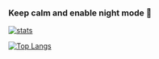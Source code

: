 ### Keep calm and enable night mode 🌙 

[![stats](https://github-readme-stats.vercel.app/api?username=AliBakerSartawi&theme=dark&show_icons=true)](https://github.com/AliBakerSartawi)

[![Top Langs](https://github-readme-stats.vercel.app/api/top-langs/?username=alibakersartawi)](https://github.com/alibakersartawi)

<!--
**AliBakerSartawi/AliBakerSartawi** is a ✨ _special_ ✨ repository because its `README.md` (this file) appears on your GitHub profile.

Here are some ideas to get you started:

- 🔭 I’m currently working on ...
- 🌱 I’m currently learning ...
- 👯 I’m looking to collaborate on ...
- 🤔 I’m looking for help with ...
- 💬 Ask me about ...
- 📫 How to reach me: ...
- 😄 Pronouns: ...
- ⚡ Fun fact: ...
-->
